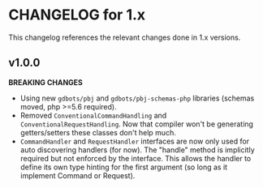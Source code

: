 # CHANGELOG for 1.x
This changelog references the relevant changes done in 1.x versions.


## v1.0.0
__BREAKING CHANGES__

* Using new `gdbots/pbj` and `gdbots/pbj-schemas-php` libraries (schemas moved, php >=5.6 required).
* Removed `ConventionalCommandHandling` and `ConventionalRequestHandling`.  Now that compiler won't be generating
  getters/setters these classes don't help much.
* `CommandHandler` and `RequestHandler` interfaces are now only used for auto discovering handlers (for now).
  The "handle" method is implicitly required but not enforced by the interface.  This allows the handler to define
  its own type hinting for the first argument (so long as it implement Command or Request).

